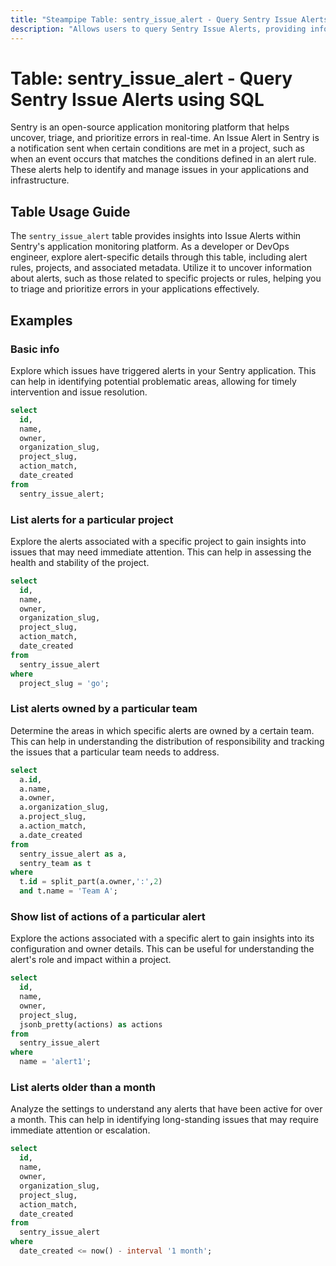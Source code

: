 ```yaml
---
title: "Steampipe Table: sentry_issue_alert - Query Sentry Issue Alerts using SQL"
description: "Allows users to query Sentry Issue Alerts, providing information about each alert's details such as ID, alert rule, project, and user."
---
```


# Table: sentry_issue_alert - Query Sentry Issue Alerts using SQL

Sentry is an open-source application monitoring platform that helps uncover, triage, and prioritize errors in real-time. An Issue Alert in Sentry is a notification sent when certain conditions are met in a project, such as when an event occurs that matches the conditions defined in an alert rule. These alerts help to identify and manage issues in your applications and infrastructure.

## Table Usage Guide

The `sentry_issue_alert` table provides insights into Issue Alerts within Sentry's application monitoring platform. As a developer or DevOps engineer, explore alert-specific details through this table, including alert rules, projects, and associated metadata. Utilize it to uncover information about alerts, such as those related to specific projects or rules, helping you to triage and prioritize errors in your applications effectively.

## Examples

### Basic info
Explore which issues have triggered alerts in your Sentry application. This can help in identifying potential problematic areas, allowing for timely intervention and issue resolution.

```sql
select
  id,
  name,
  owner,
  organization_slug,
  project_slug,
  action_match,
  date_created
from
  sentry_issue_alert;
```

### List alerts for a particular project
Explore the alerts associated with a specific project to gain insights into issues that may need immediate attention. This can help in assessing the health and stability of the project.

```sql
select
  id,
  name,
  owner,
  organization_slug,
  project_slug,
  action_match,
  date_created
from
  sentry_issue_alert
where
  project_slug = 'go';
```

### List alerts owned by a particular team
Determine the areas in which specific alerts are owned by a certain team. This can help in understanding the distribution of responsibility and tracking the issues that a particular team needs to address.

```sql
select
  a.id,
  a.name,
  a.owner,
  a.organization_slug,
  a.project_slug,
  a.action_match,
  a.date_created
from
  sentry_issue_alert as a,
  sentry_team as t
where
  t.id = split_part(a.owner,':',2)
  and t.name = 'Team A';
```

### Show list of actions of a particular alert
Explore the actions associated with a specific alert to gain insights into its configuration and owner details. This can be useful for understanding the alert's role and impact within a project.

```sql
select
  id,
  name,
  owner,
  project_slug,
  jsonb_pretty(actions) as actions
from
  sentry_issue_alert
where
  name = 'alert1';
```

### List alerts older than a month
Analyze the settings to understand any alerts that have been active for over a month. This can help in identifying long-standing issues that may require immediate attention or escalation.

```sql
select
  id,
  name,
  owner,
  organization_slug,
  project_slug,
  action_match,
  date_created
from
  sentry_issue_alert
where
  date_created <= now() - interval '1 month';
```